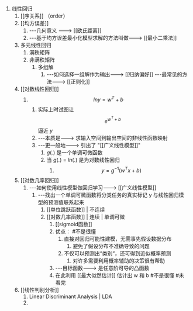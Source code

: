 1. 线性回归
	1. [[序关系]] （order）
	2. [[均方误差]] 
		1. ---几何意义 ---> [[欧氏距离]] 
		2. ---基于均方误差最小化模型求解的方法叫做---> [[最小二乘法]]
	3. 多元线性回归
		1. 满秩矩阵
		2. 非满秩矩阵
			1. 多组解 
				1. ---如何选择一组解作为输出---> [[归纳偏好]] ---最常见的方法---> [[正则化]]
	4. [[对数线性回归]]
		1. $$ln y = w^T+b$$
			1. 实际上时试图让 $$e^{w^T+b}$$ 逼近  $y$
			2. ---本质是---> 求输入空间到输出空间的非线性函数映射
			3. ---更一般地---> 引出了 "[[广义线性模型]]"
				1. $g(.)$ 是一个单调可微函数
				2. 当 $g(.)$ = $ln(.)$ 是为对数线性回归
					1. $$y = g^{-1}(w^Tx+b)$$
	5. [[对数几率回归]]
		1. ---如何使用线性模型做回归学习---> [[广义线性模型]] 
			1. ---找出一个单调可微函数将分类任务的真实标记 y 与线性回归模型的预测值联系起来
				1. [[单位跳跃函数]] | 不连续
				2. [[对数几率函数]] | 连续 | 单调可微
					1. [[sigmoid函数]]
					2. 优点： #不是很懂 
						1. 直接对回归可能性建模，无需事先假设数据分布
							1. 避免了假设分布不准确导致的问题
						2. 不仅可以预测出“类别“，还可得到近似概率预测
							1. 对许多需要利用概率辅助的决策很有帮助
					3.  ---目标函数---> 是任意阶可导的凸函数
					4. 在此利用 [[最大似然估计]] 估计出 w 和 b #不是很懂 #未看完 
	6. [[线性判别分析]]
		1. Linear Discriminant Analysis | LDA
		2. 
				
